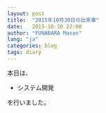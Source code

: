 ```yaml
---
layout: post
title:  "2015年10月30日の出来事"
date:   2015-10-30 22:00
author: "FUNABARA Masao"
lang: "ja"
categories: blog
tags: diary
---
```


本日は、

* システム開発

を行いました。
